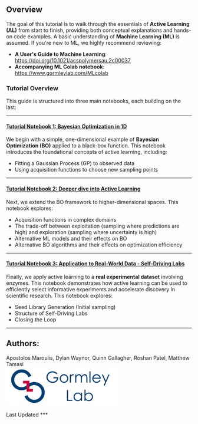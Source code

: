 ## Overview

The goal of this tutorial is to walk through the essentials of **Active Learning (AL)** from start to finish, providing both conceptual explanations and hands-on code examples. A basic understanding of **Machine Learning (ML)** is assumed. If you're new to ML, we highly recommend reviewing:

- **A User's Guide to Machine Learning**: https://doi.org/10.1021/acspolymersau.2c00037  
- **Accompanying ML Colab notebook**: https://www.gormleylab.com/MLcolab

### Tutorial Overview

This guide is structured into three main notebooks, each building on the last:

---

#### [Tutorial Notebook 1: Bayesian Optimization in 1D](https://github.com/Pasta1107/SDLGuide/blob/main/Hands-on%20Tutorial/Section%201%20AL%20Tutorial_8_5_25.ipynb)  
We begin with a simple, one-dimensional example of **Bayesian Optimization (BO)** applied to a black-box function. This notebook introduces the foundational concepts of active learning, including:  
- Fitting a Gaussian Process (GP) to observed data  
- Using acquisition functions to choose new sampling points

---

#### [Tutorial Notebook 2: Deeper dive into Active Learning](https://github.com/Pasta1107/SDLGuide/blob/main/Hands-on%20Tutorial/Section%202%20AL%20Tutorial_8_5_25.ipynb)

Next, we extend the BO framework to higher-dimensional spaces. This notebook explores:

- Acquisition functions in complex domains
- The trade-off between exploitation (sampling where predictions are high) and exploration (sampling where uncertainty is high)
- Alternative ML models and their effects on BO
- Alternative BO algorithms and their effects on optimization efficiency

---

#### [Tutorial Notebook 3: Application to Real-World Data - Self-Driving Labs](https://github.com/Pasta1107/SDLGuide/blob/main/Hands-on%20Tutorial/Section%203%20AL%20Tutorial_8_5_25.ipynb)

Finally, we apply active learning to a **real experimental dataset** involving enzymes. This notebook demonstrates how active learning can be used to efficiently select informative experiments and accelerate discovery in scientific research. This notebook explores:

- Seed Library Generation (Initial sampling)
- Structure of Self-Driving Labs
- Closing the Loop

---

## Authors:
Apostolos Maroulis, Dylan Waynor, Quinn Gallagher, Roshan Patel, Matthew Tamasi<br>
<img width="300" src="/Images/gllogo.png">

Last Updated ***
